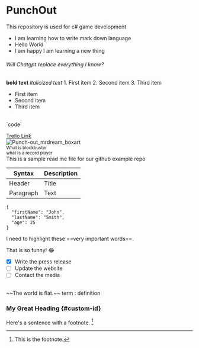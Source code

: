 # PunchOut
This repository is used for c# game development
* I am learning how to write mark down language 
* Hello World 
* I am happy I am learning a new thing
###### Will Chatgpt replace everything I know?
**bold text**
*italicized text*
	1. First item
2. Second item
3. Third item
- First item
- Second item
- Third item
<br>
`code`

[Trello Link](https://trello.com/b/pdmKNyje/punchout)<br>
![Punch-out_mrdream_boxart](https://user-images.githubusercontent.com/31461421/215283904-da0b6ed3-f3dc-47c6-949f-971c25f66aa7.PNG)
<br>
<sub>What is blockbuster </sub>
<br>
<sup>what is a record player </sup>
<br>
This is a sample read me file for our github example repo

| Syntax | Description |
| ----------- | ----------- |
| Header | Title |
| Paragraph | Text |

```
{
  "firstName": "John",
  "lastName": "Smith",
  "age": 25
}
```


I need to highlight these ==very important words==.

That is so funny! :joy:
- [x] Write the press release
- [ ] Update the website
- [ ] Contact the media
<br>
~~The world is flat.~~
term
: definition

### My Great Heading {#custom-id}

Here's a sentence with a footnote. [^1]

[^1]: This is the footnote.
